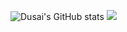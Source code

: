 ![Dusai's GitHub stats](https://github-readme-stats.vercel.app/api?username=jxy147258&&show_icons=true&theme=radical)
![](https://img.shields.io/badge/python-3.9-orange?style=for-the-badge&logo=python&logoColor=orange)
